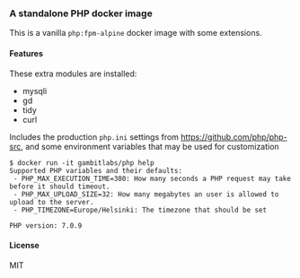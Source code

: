 ### A standalone PHP docker image

This is a vanilla `php:fpm-alpine` docker image with some extensions.

#### Features

These extra modules are installed:
 - mysqli
 - gd
 - tidy
 - curl

Includes the production `php.ini` settings from https://github.com/php/php-src, and some environment variables that may be used for customization
```console
$ docker run -it gambitlabs/php help
Supported PHP variables and their defaults:
 - PHP_MAX_EXECUTION_TIME=300: How many seconds a PHP request may take before it should timeout.
 - PHP_MAX_UPLOAD_SIZE=32: How many megabytes an user is allowed to upload to the server.
 - PHP_TIMEZONE=Europe/Helsinki: The timezone that should be set

PHP version: 7.0.9
```

#### License

MIT
